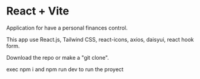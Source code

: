 # React + Vite

Application for have a personal finances control.

This app use React.js, Tailwind CSS, react-icons, axios, daisyui, react hook form.

Download the repo or make a "git clone".

exec npm i and npm run dev to run the proyect
      

